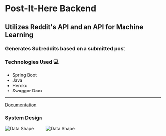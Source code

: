 # Post-It-Here Backend
## Utilizes Reddit's API and an API for Machine Learning
### Generates Subreddits based on a submitted post

### Technologies Used :computer:
- Spring Boot
- Java
- Heroku
- Swagger Docs

<hr />

<a href="https://postit-user-app.herokuapp.com/swagger-ui.html" target="_blank">Documentation</a>

### System Design

<img src="data-shape1.png"
     alt="Data Shape"
     style="float: left; margin-right: 40px;" />
     
<img src="DataFlowChart.png"
     alt="Data Shape"
     style="float: left; margin-right: 40px;" />
